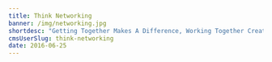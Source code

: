 ```yaml
---
title: Think Networking
banner: /img/networking.jpg
shortdesc: "Getting Together Makes A Difference, Working Together Creates Opportunity."
cmsUserSlug: think-networking
date: 2016-06-25 
---
```


